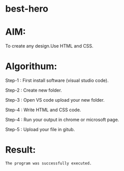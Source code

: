 # best-hero
# AIM:
  To create any design.Use HTML and CSS.

# Algorithum:
  Step-1 : First install software (visual studio code).
  
  Step-2 : Create new folder.
  
  Step-3 : Open VS code upload your new folder.
  
  Step-4 : Write HTML and CSS code.
  
  Step-4 : Run your output in chrome or microsoft page.
  
  Step-5 : Upload your file in gitub.

  # Result:
    The program was successfully executed.
